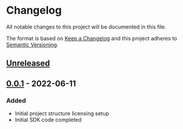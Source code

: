 # Changelog

All notable changes to this project will be documented in this file.

The format is based on [Keep a Changelog](http://keepachangelog.com/en/1.0.0/)
and this project adheres to [Semantic Versioning](http://semver.org/spec/v2.0.0.html).

## [Unreleased]

## [0.0.1] - 2022-06-11
### Added
- Initial project structure licensing setup
- Initial SDK code completed


[Unreleased]: https://github.com/praveenprem/postcode-sdk-go/compare/0.0.1...HEAD
[0.0.1]: https://github.com/praveenprem/postcode-sdk-go/compare/8ef2b4808cce5409ee64f0204c9b2754f0ddf0ad...0.0.1
